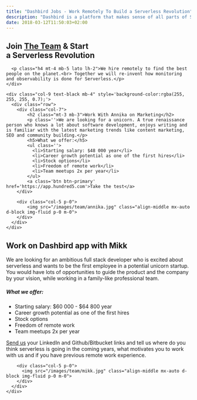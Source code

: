 ```yaml
---
title: "Dashbird Jobs - Work Remotely To Build a Serverless Revolution"
description: "Dashbird is a platform that makes sense of all parts of Serverless. We are small but we think big and our users love us. Join the team and build something awesome!"
date: 2018-03-12T11:50:03+02:00
---
```


<section class='container-fluid' style='background-image: url("/images/dashbird-team.jpeg"); background-size: cover'>
  <div class="row justify-content-md-center align-items-center">
    <div class="col-sm-10 text-center mt-5 text-white">
      <h1>Join <a href='/team' target='_blank'>The Team</a> & Start </br>a Serverless Revolution</h1>

      <p class="h4 mt-4 mb-5 lato lh-2">We hire remotely to find the best people on the planet.<br> Together we will re-invent how monitoring and observability is done for Serverless.</p>
    </div>

    <div class="col-9 text-black mb-4" style='background-color:rgba(255, 255, 255, 0.7);'>
      <div class="row">
        <div class="col-7">
            <h2 class="mt-3 mb-3">Work With Annika on Marketing</h2>
            <p class=''>We are looking for a unicorn. A true renaissance person who knows a lot about software development, enjoys writing and is familiar with the latest marketing trends like content marketing, SEO and community building.</p>
            <h5>What we offer:</h5>
            <ul class=''>
              <li>Starting salary: $48 000 year</li>
              <li>Career growth potential as one of the first hires</li>
              <li>Stock options</li>
              <li>Freedom of remote work</li>
              <li>Team meetups 2x per year</li>
            </ul>
            <a class='btn btn-primary' href='https://app.hundred5.com'>Take the test</a>
        </div>

        <div class="col-5 p-0">
            <img src="/images/team/annika.jpg" class="align-middle mx-auto d-block img-fluid p-0 m-0">
        </div>
      </div>
    </div>
  </div>
</section>

<section class="container-fluid dark-bg">
  <div class="row justify-content-center pt-5">
     <div class="col-9 text-black mb-4 mt-5">
      <div class="row">
        <div class="col-7">
            <h2 class="mt-3 mb-3">Work on Dashbird app with Mikk</h2>
            <p class=''>We are looking for an ambitious full stack developer who is excited about serverless and wants to be the first employee in a potential unicorn startup. You would have lots of opportunities to guide the product and the company by your vision, while working in a family-like professional team.</p>
            <h5>What we offer:</h5>
            <ul class=''>
              <li>Starting salary: $60 000 - $64 800 year</li>
              <li>Career growth potential as one of the first hires</li>
              <li>Stock options</li>
              <li>Freedom of remote work</li>
              <li>Team meetups 2x per year</li>
            </ul>
            <p><a href='mailto: jobs@dashbird.io'>Send us</a> your LinkedIn and Github/Bitbucket links and tell us where do you think serverless is going in the coming years, what motivates you to work with us and if you have previous remote work experience.</p>
        </div>

        <div class="col-5 p-0">
          <img src="/images/team/mikk.jpg" class="align-middle mx-auto d-block img-fluid p-0 m-0">
        </div>
      </div>
    </div>
  </div>
</section>
